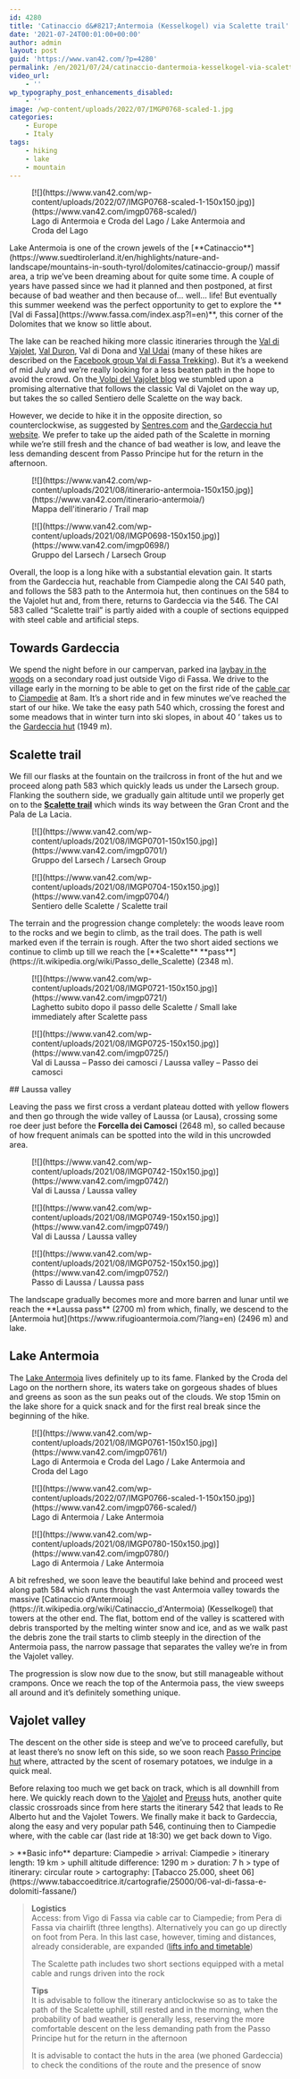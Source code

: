 ```yaml
---
id: 4280
title: 'Catinaccio d&#8217;Antermoia (Kesselkogel) via Scalette trail'
date: '2021-07-24T00:01:00+00:00'
author: admin
layout: post
guid: 'https://www.van42.com/?p=4280'
permalink: /en/2021/07/24/catinaccio-dantermoia-kesselkogel-via-scalette-trail/
video_url:
    - ''
wp_typography_post_enhancements_disabled:
    - ''
image: /wp-content/uploads/2022/07/IMGP0768-scaled-1.jpg
categories:
    - Europe
    - Italy
tags:
    - hiking
    - lake
    - mountain
---
```


<div class="wp-container-212 wp-block-columns has-2-columns"><div class="wp-container-210 wp-block-column"><div class="wp-block-dgwt-justified-gallery"><div class="gallery galleryid-4280 gallery-columns-3 gallery-size-thumbnail" id="gallery-261"><figure class="gallery-item"><div class="gallery-icon landscape"> [![](https://www.van42.com/wp-content/uploads/2022/07/IMGP0768-scaled-1-150x150.jpg)](https://www.van42.com/imgp0768-scaled/) </div> <figcaption class="wp-caption-text gallery-caption" id="gallery-261-4324"> Lago di Antermoia e Croda del Lago / Lake Antermoia and Croda del Lago </figcaption></figure> </div></div>Lake Antermoia is one of the crown jewels of the [**Catinaccio**](https://www.suedtirolerland.it/en/highlights/nature-and-landscape/mountains-in-south-tyrol/dolomites/catinaccio-group/) massif area, a trip we’ve been dreaming about for quite some time. A couple of years have passed since we had it planned and then postponed, at first because of bad weather and then because of… well… life! But eventually this summer weekend was the perfect opportunity to get to explore the **[Val di Fassa](https://www.fassa.com/index.asp?l=en)**, this corner of the Dolomites that we know so little about.

The lake can be reached hiking more classic itineraries through the [Val di Vajolet](https://it.wikipedia.org/wiki/Val_di_Vajolet), [Val Duron](https://it.wikipedia.org/wiki/Val_Duron), Val di Dona and [Val Udai](https://it.wikipedia.org/wiki/Val_Udai) (many of these hikes are described on the [Facebook group Val di Fassa Trekking](https://it-it.facebook.com/groups/1687224161308440/)). But it’s a weekend of mid July and we’re really looking for a less beaten path in the hope to avoid the crowd. On the[ Volpi del Vajolet blog](https://www.volpidelvajolet.it/2016/08/escursione-ad-anello-dalla-gardeccia-al.html) we stumbled upon a promising alternative that follows the classic Val di Vajolet on the way up, but takes the so called Sentiero delle Scalette on the way back.

However, we decide to hike it in the opposite direction, so counterclockwise, as suggested by [Sentres.com](https://www.sentres.com/en/tour/hiking-trail/kesselkogel-circuit-over-the-passo-delle-scalette/58389876/) and the[ Gardeccia hut website](https://www.dolomitenschutzhuette.it/trekking-e-ferrate). We prefer to take up the aided path of the Scalette in morning while we’re still fresh and the chance of bad weather is low, and leave the less demanding descent from Passo Principe hut for the return in the afternoon.

<div class="wp-block-dgwt-justified-gallery"><div class="gallery galleryid-4280 gallery-columns-3 gallery-size-thumbnail" id="gallery-262"><figure class="gallery-item"><div class="gallery-icon portrait"> [![](https://www.van42.com/wp-content/uploads/2021/08/itinerario-antermoia-150x150.jpg)](https://www.van42.com/itinerario-antermoia/) </div> <figcaption class="wp-caption-text gallery-caption" id="gallery-262-3955"> Mappa dell'itinerario / Trail map </figcaption></figure><figure class="gallery-item"><div class="gallery-icon landscape"> [![](https://www.van42.com/wp-content/uploads/2021/08/IMGP0698-150x150.jpg)](https://www.van42.com/imgp0698/) </div> <figcaption class="wp-caption-text gallery-caption" id="gallery-262-3934"> Gruppo del Larsech / Larsech Group </figcaption></figure> </div></div>Overall, the loop is a long hike with a substantial elevation gain. It starts from the Gardeccia hut, reachable from Ciampedie along the CAI 540 path, and follows the 583 path to the Antermoia hut, then continues on the 584 to the Vajolet hut and, from there, returns to Gardeccia via the 546.   
The CAI 583 called “Scalette trail” is partly aided with a couple of sections equipped with steel cable and artificial steps.

## Towards Gardeccia

We spend the night before in our campervan, parked ina [laybay in the woods](https://park4night.com/it/lieu/127219/circondato-dalla-natura/vigo-di-fassa-strada-de-valongia-/-str-veia/italy/provincia-di-trento#.Ytv8sXZByUn) on a secondary road just outside Vigo di Fassa. We drive to the village early in the morning to be able to get on the first ride of the [cable car](https://infofassaefiemme.com/item/funivia-vigo-ciampedie/) to [Ciampedie](http://www.rifugiociampedie.com/en/index.htm) at 8am. It’s a short ride and in few minutes we’ve reached the start of our hike. We take the easy path 540 which, crossing the forest and some meadows that in winter turn into ski slopes, in about 40 ‘ takes us to the [Gardeccia hut](https://www.dolomitenschutzhuette.it/gardeccia-hutte) (1949 m).

## Scalette trail

We fill our flasks at the fountain on the trailcross in front of the hut and we proceed along path 583 which quickly leads us under the Larsech group. Flanking the southern side, we gradually gain altitude until we properly get on to the [**Scalette trail**](https://www.rifugidelcatinaccio.it/en/tour.asp?id=25) which winds its way between the Gran Cront and the Pala de La Lacia.

<div class="wp-block-dgwt-justified-gallery"><div class="gallery galleryid-4280 gallery-columns-3 gallery-size-thumbnail" id="gallery-263"><figure class="gallery-item"><div class="gallery-icon landscape"> [![](https://www.van42.com/wp-content/uploads/2021/08/IMGP0701-150x150.jpg)](https://www.van42.com/imgp0701/) </div> <figcaption class="wp-caption-text gallery-caption" id="gallery-263-3935"> Gruppo del Larsech / Larsech Group </figcaption></figure><figure class="gallery-item"><div class="gallery-icon portrait"> [![](https://www.van42.com/wp-content/uploads/2021/08/IMGP0704-150x150.jpg)](https://www.van42.com/imgp0704/) </div> <figcaption class="wp-caption-text gallery-caption" id="gallery-263-3971"> Sentiero delle Scalette / Scalette trail </figcaption></figure> </div></div>The terrain and the progression change completely: the woods leave room to the rocks and we begin to climb, as the trail does. The path is well marked even if the terrain is rough. After the two short aided sections we continue to climb up till we reach the [**Scalette** **pass**](https://it.wikipedia.org/wiki/Passo_delle_Scalette) (2348 m).

<div class="wp-block-dgwt-justified-gallery"><div class="gallery galleryid-4280 gallery-columns-3 gallery-size-thumbnail" id="gallery-264"><figure class="gallery-item"><div class="gallery-icon landscape"> [![](https://www.van42.com/wp-content/uploads/2021/08/IMGP0721-150x150.jpg)](https://www.van42.com/imgp0721/) </div> <figcaption class="wp-caption-text gallery-caption" id="gallery-264-3936"> Laghetto subito dopo il passo delle Scalette / Small lake immediately after Scalette pass </figcaption></figure><figure class="gallery-item"><div class="gallery-icon portrait"> [![](https://www.van42.com/wp-content/uploads/2021/08/IMGP0725-150x150.jpg)](https://www.van42.com/imgp0725/) </div> <figcaption class="wp-caption-text gallery-caption" id="gallery-264-3937"> Val di Laussa – Passo dei camosci / Laussa valley – Passo dei camosci </figcaption></figure> </div></div>## Laussa valley

Leaving the pass we first cross a verdant plateau dotted with yellow flowers and then go through the wide valley of Laussa (or Lausa), crossing some roe deer just before the **Forcella dei Camosci** (2648 m), so called because of how frequent animals can be spotted into the wild in this uncrowded area.

<div class="wp-block-dgwt-justified-gallery"><div class="gallery galleryid-4280 gallery-columns-3 gallery-size-thumbnail" id="gallery-265"><figure class="gallery-item"><div class="gallery-icon landscape"> [![](https://www.van42.com/wp-content/uploads/2021/08/IMGP0742-150x150.jpg)](https://www.van42.com/imgp0742/) </div> <figcaption class="wp-caption-text gallery-caption" id="gallery-265-3938"> Val di Laussa / Laussa valley </figcaption></figure> </div></div><div class="wp-block-dgwt-justified-gallery"><div class="gallery galleryid-4280 gallery-columns-3 gallery-size-thumbnail" id="gallery-266"><figure class="gallery-item"><div class="gallery-icon landscape"> [![](https://www.van42.com/wp-content/uploads/2021/08/IMGP0749-150x150.jpg)](https://www.van42.com/imgp0749/) </div> <figcaption class="wp-caption-text gallery-caption" id="gallery-266-3981"> Val di Laussa / Laussa valley </figcaption></figure><figure class="gallery-item"><div class="gallery-icon landscape"> [![](https://www.van42.com/wp-content/uploads/2021/08/IMGP0752-150x150.jpg)](https://www.van42.com/imgp0752/) </div> <figcaption class="wp-caption-text gallery-caption" id="gallery-266-3939"> Passo di Laussa / Laussa pass </figcaption></figure> </div></div>The landscape gradually becomes more and more barren and lunar until we reach the **Laussa pass** (2700 m) from which, finally, we descend to the [Antermoia hut](https://www.rifugioantermoia.com/?lang=en) (2496 m) and lake.

## Lake Antermoia

The [Lake Antermoia](https://it.wikipedia.org/wiki/Lago_d'Antermoia) lives definitely up to its fame. Flanked by the Croda del Lago on the northern shore, its waters take on gorgeous shades of blues and greens as soon as the sun peaks out of the clouds. We stop 15min on the lake shore for a quick snack and for the first real break since the beginning of the hike.

<div class="wp-block-dgwt-justified-gallery"><div class="gallery galleryid-4280 gallery-columns-3 gallery-size-thumbnail" id="gallery-267"><figure class="gallery-item"><div class="gallery-icon landscape"> [![](https://www.van42.com/wp-content/uploads/2021/08/IMGP0761-150x150.jpg)](https://www.van42.com/imgp0761/) </div> <figcaption class="wp-caption-text gallery-caption" id="gallery-267-4005"> Lago di Antermoia e Croda del Lago / Lake Antermoia and Croda del Lago </figcaption></figure> </div></div><div class="wp-block-dgwt-justified-gallery"><div class="gallery galleryid-4280 gallery-columns-3 gallery-size-thumbnail" id="gallery-268"><figure class="gallery-item"><div class="gallery-icon landscape"> [![](https://www.van42.com/wp-content/uploads/2022/07/IMGP0766-scaled-1-150x150.jpg)](https://www.van42.com/imgp0766-scaled/) </div> <figcaption class="wp-caption-text gallery-caption" id="gallery-268-4321"> Lago di Antermoia / Lake Antermoia </figcaption></figure><figure class="gallery-item"><div class="gallery-icon landscape"> [![](https://www.van42.com/wp-content/uploads/2021/08/IMGP0780-150x150.jpg)](https://www.van42.com/imgp0780/) </div> <figcaption class="wp-caption-text gallery-caption" id="gallery-268-4008"> Lago di Antermoia / Lake Antermoia </figcaption></figure> </div></div>A bit refreshed, we soon leave the beautiful lake behind and proceed west along path 584 which runs through the vast Antermoia valley towards the massive [Catinaccio d’Antermoia](https://it.wikipedia.org/wiki/Catinaccio_d'Antermoia) (Kesselkogel) that towers at the other end. The flat, bottom end of the valley is scattered with debris transported by the melting winter snow and ice, and as we walk past the debris zone the trail starts to climb steeply in the direction of the Antermoia pass, the narrow passage that separates the valley we’re in from the Vajolet valley.

The progression is slow now due to the snow, but still manageable without crampons. Once we reach the top of the Antermoia pass, the view sweeps all around and it’s definitely something unique.

## Vajolet valley

The descent on the other side is steep and we’ve to proceed carefully, but at least there’s no snow left on this side, so we soon reach [Passo Principe hut](http://www.rifugiopassoprincipe.com/) where, attracted by the scent of rosemary potatoes, we indulge in a quick meal.

Before relaxing too much we get back on track, which is all downhill from here. We quickly reach down to the [Vajolet](https://www.rifugiovajolet.com/eng/Default.asp) and [Preuss](http://www.rifugiopaulpreuss.com/) huts, another quite classic crossroads since from here starts the itinerary 542 that leads to Re Alberto hut and the Vajolet Towers. We finally make it back to Gardeccia, along the easy and very popular path 546, continuing then to Ciampedie where, with the cable car (last ride at 18:30) we get back down to Vigo.

</div><div class="wp-container-211 wp-block-column">> **Basic info** departure: Ciampedie  
> arrival: Ciampedie  
> itinerary length: 19 km  
> uphill altitude difference: 1290 m  
> duration: 7 h  
> type of itinerary: circular route  
> cartography: [Tabacco 25.000, sheet 06](https://www.tabaccoeditrice.it/cartografie/25000/06-val-di-fassa-e-dolomiti-fassane/)

> **Logistics**  
> Access: from Vigo di Fassa via cable car to Ciampedie; from Pera di Fassa via chairlift (three lengths). Alternatively you can go up directly on foot from Pera. In this last case, however, timing and distances, already considerable, are expanded ([lifts info and timetable](https://www.catinacciodolomiti.it/it//orari-impianti-estate/))
> 
> The Scalette path includes two short sections equipped with a metal cable and rungs driven into the rock
> 
> **Tips**  
> It is advisable to follow the itinerary anticlockwise so as to take the path of the Scalette uphill, still rested and in the morning, when the probability of bad weather is generally less, reserving the more comfortable descent on the less demanding path from the Passo Principe hut for the return in the afternoon
> 
> It is advisable to contact the huts in the area (we phoned Gardeccia) to check the conditions of the route and the presence of snow

</div></div>